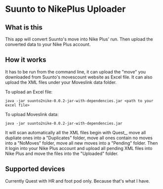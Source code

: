 Suunto to NikePlus Uploader
===========================


What is this
------------

This app will convert Suunto's move into Nike Plus' run. Then upload the converted data to your Nike Plus account.

How it works
------------

It has to be run from the command line, it can upload the "move" you downloaded from Suunto's movescount website as Excel file. It can also upload the XML files under your Moveslink data folder.

To upload an Excel file:

    java -jar suunto2nike-0.0.2-jar-with-dependencies.jar <path to your excel file>

To upload Moveslink data:

    java -jar suunto2nike-0.0.2-jar-with-dependencies.jar

It will scan automatically all the XML files begin with Quest_, move all dupliate ones into a "Duplicates" folder, move all ones contain no moves into a "NoMoves" folder, move all new moves into a "Pending" folder. Then it login into your Nike Plus account and upload all pending XML files into Nike Plus and move the files into the "Uploaded" folder.

Supported devices
-----------------

Currently Quest with HR and foot pod only. Because that's what I have.